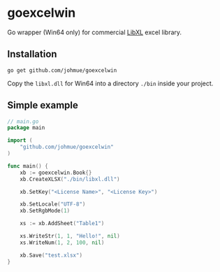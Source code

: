 # goexcelwin
Go wrapper (Win64 only) for commercial [LibXL](http://libxl.com/) excel library.

## Installation

```shell
go get github.com/johmue/goexcelwin
```

Copy the `libxl.dll` for Win64 into a directory `./bin` inside your project.

## Simple example

```go
// main.go
package main

import (
	"github.com/johmue/goexcelwin"
)

func main() {
	xb := goexcelwin.Book{}
	xb.CreateXLSX("./bin/libxl.dll")

	xb.SetKey("<License Name>", "<License Key>")

	xb.SetLocale("UTF-8")
	xb.SetRgbMode(1)

	xs := xb.AddSheet("Table1")

	xs.WriteStr(1, 1, "Hello!", nil)
	xs.WriteNum(1, 2, 100, nil)

	xb.Save("test.xlsx")
}
```